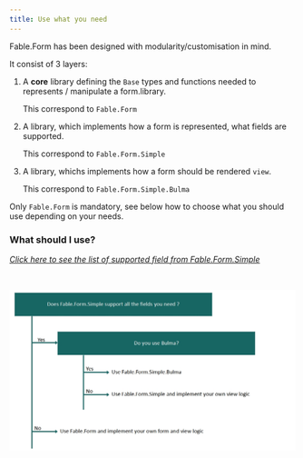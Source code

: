 ```yaml
---
title: Use what you need
---
```


Fable.Form has been designed with modularity/customisation in mind.

It consist of 3 layers:

1. A **core** library defining the `Base` types and functions needed to represents / manipulate a form.library.

    This correspond to `Fable.Form`

2. A library, which implements how a form is represented, what fields are supported.

    This correspond to `Fable.Form.Simple`

3. A library, whichs implements how a form should be rendered `view`.

    This correspond to `Fable.Form.Simple.Bulma`

Only `Fable.Form` is mandatory, see below how to choose what you should use depending on your needs.

### What should I use?

<span class="has-text-centered">

*[Click here to see the list of supported field from Fable.Form.Simple](/Fable.Form/Fable.Form.Simple/features.html)*

</span>

<br />

![What to use schema](../assets/what_to_use_schema.jpg)
